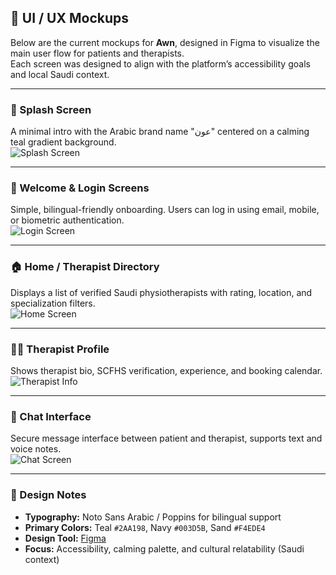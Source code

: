 ## 🎨 UI / UX Mockups

Below are the current mockups for **Awn**, designed in Figma to visualize the main user flow for patients and therapists.  
Each screen was designed to align with the platform’s accessibility goals and local Saudi context.

---

### 🩵 Splash Screen
A minimal intro with the Arabic brand name "عون" centered on a calming teal gradient background.  
![Splash Screen](https://github.com/MuFaqihi/Awn-app/blob/main/awn-mockups/splash-screen.png)

---

### 🔐 Welcome & Login Screens
Simple, bilingual-friendly onboarding. Users can log in using email, mobile, or biometric authentication.  
![Login Screen](https://github.com/MuFaqihi/Awn-app/blob/main/awn-mockups/login-screen.png)

---

### 🏠 Home / Therapist Directory
Displays a list of verified Saudi physiotherapists with rating, location, and specialization filters.  
![Home Screen](https://github.com/MuFaqihi/Awn-app/blob/main/awn-mockups/home-screen.png)

---

### 👩‍⚕️ Therapist Profile
Shows therapist bio, SCFHS verification, experience, and booking calendar.  
![Therapist Info](https://github.com/MuFaqihi/Awn-app/blob/main/awn-mockups/therapist-info.png)

---

### 💬 Chat Interface
Secure message interface between patient and therapist, supports text and voice notes.  
![Chat Screen](https://github.com/MuFaqihi/Awn-app/blob/main/awn-mockups/chat-screen.png)

---

### 🧭 Design Notes
- **Typography:** Noto Sans Arabic / Poppins for bilingual support  
- **Primary Colors:** Teal `#2AA198`, Navy `#003D5B`, Sand `#F4EDE4`  
- **Design Tool:** [Figma](https://www.figma.com/)  
- **Focus:** Accessibility, calming palette, and cultural relatability (Saudi context)
